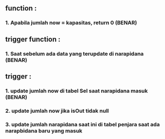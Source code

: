 ## function : 
### 1. Apabila jumlah now = kapasitas, return 0 (BENAR)
## trigger function : 
### 1. Saat sebelum ada data yang terupdate di narapidana (BENAR)

## trigger : 
### 1. update jumlah now di tabel Sel saat narapidana masuk (BENAR)
### 2. update jumlah now jika isOut tidak null
### 3. update jumlah narapidana saat ini di tabel penjara saat ada narapbidana baru yang masuk
